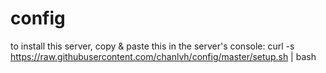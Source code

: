 # config

to install this server, copy & paste this in the server's console:
curl -s https://raw.githubusercontent.com/chanlvh/config/master/setup.sh | bash

